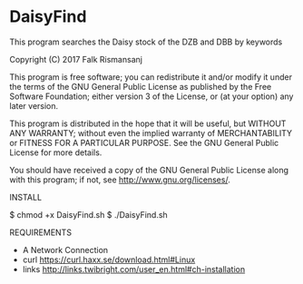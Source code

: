 # DaisyFind

This program searches the Daisy stock of the DZB and DBB by keywords

Copyright (C) 2017  Falk Rismansanj

This program is free software; you can redistribute it and/or modify it under the terms of the GNU General Public License as published by the Free Software Foundation; either version 3 of the License, or (at your option) any later version.

This program is distributed in the hope that it will be useful, but WITHOUT ANY WARRANTY; without even the implied warranty of MERCHANTABILITY or FITNESS FOR A PARTICULAR PURPOSE. See the GNU General Public License for more details.

You should have received a copy of the GNU General Public License along with this program; if not, see <http://www.gnu.org/licenses/>.

INSTALL

$ chmod +x DaisyFind.sh
$ ./DaisyFind.sh

REQUIREMENTS

- A Network Connection 
- curl https://curl.haxx.se/download.html#Linux
- links http://links.twibright.com/user_en.html#ch-installation
